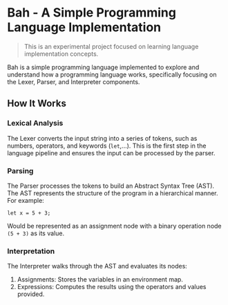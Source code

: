 # Bah - A Simple Programming Language Implementation

> This is an experimental project focused on learning language implementation concepts.

Bah is a simple programming language implemented to explore and understand how a programming language works, specifically focusing on the Lexer, Parser, and Interpreter components.

## How It Works

### Lexical Analysis

The Lexer converts the input string into a series of tokens, such as numbers, operators, and keywords (`let`,...). This is the first step in the language pipeline and ensures the input can be processed by the parser.

### Parsing

The Parser processes the tokens to build an Abstract Syntax Tree (AST). The AST represents the structure of the program in a hierarchical manner. For example:

```text
let x = 5 + 3;
```
Would be represented as an assignment node with a binary operation node `(5 + 3)` as its value.

### Interpretation
The Interpreter walks through the AST and evaluates its nodes:

1. Assignments: Stores the variables in an environment map.
2. Expressions: Computes the results using the operators and values provided.
